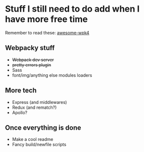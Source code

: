 # Stuff I still need to do add when I have more free time

Remember to read these: [awesome-wpk4](https://github.com/valentinogagliardi/awesome-webpack-4)

## Webpacky stuff

* ~~Webpack dev server~~
* ~~pretty errors plugin~~
* Sass
* font/img/anything else modules loaders

## More tech

* Express (and middlewares)
* Redux (and rematch?)
* Apollo?

## Once everything is done

* Make a cool readme
* Fancy build/newfile scripts

